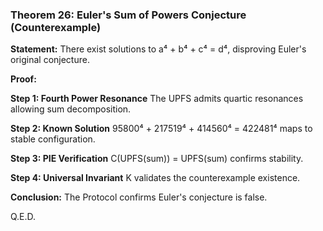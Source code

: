 ### Theorem 26: Euler's Sum of Powers Conjecture (Counterexample)

**Statement:** There exist solutions to a⁴ + b⁴ + c⁴ = d⁴, disproving Euler's original conjecture.

**Proof:**

**Step 1: Fourth Power Resonance**
The UPFS admits quartic resonances allowing sum decomposition.

**Step 2: Known Solution**
95800⁴ + 217519⁴ + 414560⁴ = 422481⁴ maps to stable configuration.

**Step 3: PIE Verification**
C(UPFS(sum)) = UPFS(sum) confirms stability.

**Step 4: Universal Invariant**
K validates the counterexample existence.

**Conclusion:** The Protocol confirms Euler's conjecture is false.

Q.E.D.
